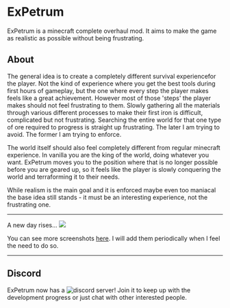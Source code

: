 # ExPetrum
ExPetrum is a minecraft complete overhaul mod. It aims to make the game as realistic as possible without being frustrating.

## About
The general idea is to create a completely different survival experiencefor the player. Not the kind of experience where you get the best tools during first hours of gameplay, but the one where every step the player makes feels like a great achievement. 
However most of those 'steps' the player makes should not feel frustrating to them. Slowly gathering all the materials through various different processes to make their first iron is difficult, complicated but not frustrating. Searching the entire world for that one type of ore required to progress is straight up frustrating. The later I am trying to avoid. The former I am trying to enforce.

The world itself should also feel completely different from regular minecraft experience. In vanilla you are the king of the world, doing whatever you want. ExPetrum moves you to the position where that is no longer possible before you are geared up, so it feels like the player is slowly conquering the world and terraforming it to their needs.

While realism is the main goal and it is enforced maybe even too maniacal the base idea still stands - it must be an interesting experience, not the frustrating one.

_ _ _

A new day rises...
![](https://github.com/V0idWa1k3r/ExPetrum/blob/master/randomdevscreenies/2017-05-04_04.39.55.png)

You can see more screenshots [here](https://github.com/V0idWa1k3r/ExPetrum/tree/master/randomdevscreenies). I will add them periodically when I feel the need to do so.

_ _ _

## Discord

ExPetrum now has a ![discord server](https://discord.gg/WTzJ3sJ)! Join it to keep up with the development progress or just chat with other interested people.
